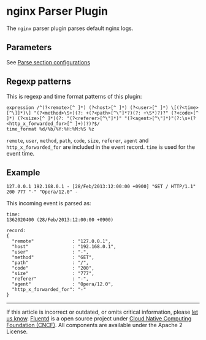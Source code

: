 # nginx Parser Plugin

The `nginx` parser plugin parses default nginx logs.


## Parameters

See [Parse section configurations](/configuration/parse-section.md)


## Regexp patterns

This is regexp and time format patterns of this plugin:

```
expression /^(?<remote>[^ ]*) (?<host>[^ ]*) (?<user>[^ ]*) \[(?<time>[^\]]*)\] "(?<method>\S+)(?: +(?<path>[^\"]*?)(?: +\S*)?)?" (?<code>[^ ]*) (?<size>[^ ]*)(?: "(?<referer>[^\"]*)" "(?<agent>[^\"]*)"(?:\s+(?<http_x_forwarded_for>[^ ]+))?)?$/
time_format %d/%b/%Y:%H:%M:%S %z
```

`remote`, `user`, `method`, `path`, `code`, `size`, `referer`, `agent`
and `http_x_forwarded_for` are included in the event record. `time` is
used for the event time.


## Example

```
127.0.0.1 192.168.0.1 - [28/Feb/2013:12:00:00 +0900] "GET / HTTP/1.1" 200 777 "-" "Opera/12.0" -
```

This incoming event is parsed as:

```
time:
1362020400 (28/Feb/2013:12:00:00 +0900)

record:
{
  "remote"              : "127.0.0.1",
  "host"                : "192.168.0.1",
  "user"                : "-",
  "method"              : "GET",
  "path"                : "/",
  "code"                : "200",
  "size"                : "777",
  "referer"             : "-",
  "agent"               : "Opera/12.0",
  "http_x_forwarded_for": "-"
}
```


------------------------------------------------------------------------

If this article is incorrect or outdated, or omits critical information, please [let us know](https://github.com/fluent/fluentd-docs-gitbook/issues?state=open).
[Fluentd](http://www.fluentd.org/) is a open source project under [Cloud Native Computing Foundation (CNCF)](https://cncf.io/). All components are available under the Apache 2 License.
